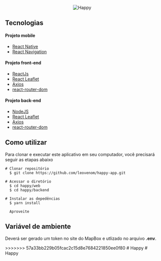 <p align="center">
<img src="https://github.com/leovenom/happy-app/blob/main/web/src/images/Ilustra02.svg?w="350" alt="Happy">
</p>


<h2>Tecnologias</h2>


<h4>Projeto mobile</h4>
<ul>
<a href="https://reactnative.dev/"><li>React Native</li></a>
<a href="https://reactnavigation.org/"><li>React Navigation</li></a>
</ul>

<h4>Projeto front-end</h4>
<ul>
<a href="https://reactjs.org/"><li>ReactJs</li></a>
<a href="https://react-leaflet.js.org/"><li>React Leaflet</li></a>
<a href="https://www.npmjs.com/package/axios"><li>Axios</li></a>
<a href="https://www.npmjs.com/package/react-router-dom"><li>react-router-dom</li></a>
</ul>


<h4>Projeto back-end</h4>
<ul>
<a href="https://nodejs.org/en/"><li>NodeJS</li></a>
<a href="https://react-leaflet.js.org/"><li>React Leaflet</li></a>
<a href="https://www.npmjs.com/package/axios"><li>Axios</li></a>
<a href="https://www.npmjs.com/package/react-router-dom"><li>react-router-dom</li></a>
</ul>

<h2>Como utilizar</h2>
<p>Para clonar e executar este aplicativo em seu computador, você precisará seguir as etapas abaixo</p>

```
# Clonar repositório
  $ git clone https://github.com/leovenom/happy-app.git

# Acessar o diretório
  $ cd happy/web
  $ cd happy/backend

# Instalar as depedências
  $ yarn install
  
  Aproveite
```

<h2>Variável de ambiente</h2>
<p>Deverá ser gerado um token no site do MapBox e utlizado no arquivo <b>.env</b>.</p>
>>>>>>> 57a33bb229b05fcac2c15d8e7684221850ee0f80
# Happy
# Happy
